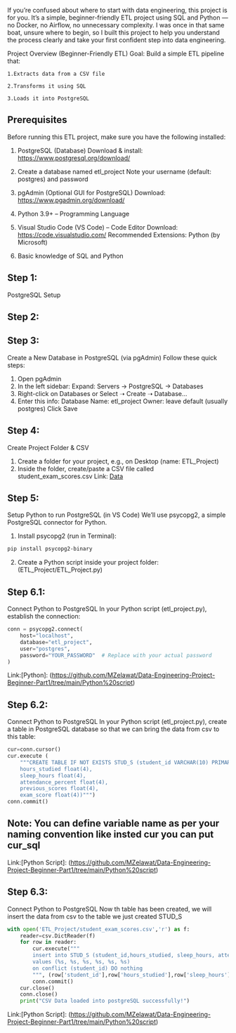 If you’re confused about where to start with data engineering, this project is for you. It’s a simple, beginner-friendly ETL project using SQL and Python — no Docker, no Airflow, no unnecessary complexity. I was once in that same boat, unsure where to begin, so I built this project to help you understand the process clearly and take your first confident step into data engineering.

Project Overview (Beginner-Friendly ETL)
Goal:
Build a simple ETL pipeline that:

    1.Extracts data from a CSV file

    2.Transforms it using SQL

    3.Loads it into PostgreSQL

## Prerequisites
Before running this ETL project, make sure you have the following installed:

1. PostgreSQL (Database)
Download & install: https://www.postgresql.org/download/

2. Create a database named etl_project
Note your username (default: postgres) and password

3. pgAdmin (Optional GUI for PostgreSQL)
Download: https://www.pgadmin.org/download/

4. Python 3.9+ – Programming Language

5. Visual Studio Code (VS Code) – Code Editor
Download: https://code.visualstudio.com/
Recommended Extensions: Python (by Microsoft)

6. Basic knowledge of SQL and Python



## Step 1:
PostgreSQL Setup


## Step 2:



## Step 3:
Create a New Database in PostgreSQL (via pgAdmin)
Follow these quick steps:
1. Open pgAdmin
2. In the left sidebar: Expand: Servers → PostgreSQL → Databases
3. Right-click on Databases or Select ➝ Create ➝ Database…
4. Enter this info:
    Database Name: etl_project
    Owner: leave default (usually postgres)
    Click Save

## Step 4:
Create Project Folder & CSV
1. Create a folder for your project, e.g., on Desktop (name: ETL_Project)
2. Inside the folder, create/paste a CSV file called student_exam_scores.csv 
Link: [Data](https://github.com/MZelawat/Data-Engineering-Project-Beginner-Part1/tree/main/Data)

## Step 5:
Setup Python to run PostgreSQL (in VS Code)
We’ll use psycopg2, a simple PostgreSQL connector for Python.
1. Install psycopg2 (run in Terminal):
```bash 
pip install psycopg2-binary
```
2. Create a Python script inside your project folder: (ETL_Project/ETL_Project.py)

## Step 6.1:
Connect Python to PostgreSQL
In your Python script (etl_project.py), establish the connection:
```python
conn = psycopg2.connect(
    host="localhost",
    database="etl_project",
    user="postgres",
    password="YOUR_PASSWORD"  # Replace with your actual password
)
```
Link:[Python]: (https://github.com/MZelawat/Data-Engineering-Project-Beginner-Part1/tree/main/Python%20script)

## Step 6.2:
Connect Python to PostgreSQL
In your Python script (etl_project.py), create a table in PostgreSQL database so that we can bring the data from csv to this table:
```python
cur=conn.cursor() 
cur.execute (
    """CREATE TABLE IF NOT EXISTS STUD_S (student_id VARCHAR(10) PRIMARY KEY, 
    hours_studied float(4),
    sleep_hours float(4),
    attendance_percent float(4),
    previous_scores float(4),
    exam_score float(4))""")
conn.commit()
```
## Note: You can define variable name as per your naming convention like insted cur you can put cur_sql
Link:[Python Script]: (https://github.com/MZelawat/Data-Engineering-Project-Beginner-Part1/tree/main/Python%20script)

## Step 6.3:
Connect Python to PostgreSQL
Now th table has been created, we will insert the data from csv to the table we just created STUD_S
```python
with open('ETL_Project/student_exam_scores.csv','r') as f:
    reader=csv.DictReader(f)
    for row in reader:
        cur.execute("""
        insert into STUD_S (student_id,hours_studied, sleep_hours, attendance_percent, previous_scores, exam_score)
        values (%s, %s, %s, %s, %s, %s)
        on conflict (student_id) DO nothing
        """, (row['student_id'],row['hours_studied'],row['sleep_hours'],row['attendance_percent'],row['previous_scores'],row['exam_score']))
        conn.commit()
    cur.close()
    conn.close()
    print("CSV Data loaded into postgreSQL successfully!")
```
Link:[Python Script]: (https://github.com/MZelawat/Data-Engineering-Project-Beginner-Part1/tree/main/Python%20script)